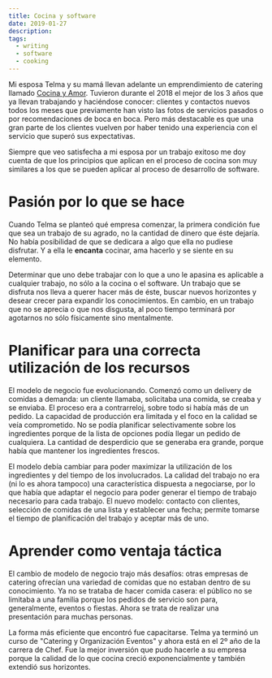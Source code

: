 ```yaml
---
title: Cocina y software
date: 2019-01-27
description:
tags:
  - writing
  - software
  - cooking
---
```



Mi esposa Telma y su mamá llevan adelante un emprendimiento de catering llamado
[Cocina y Amor](https://www.facebook.com/cocinayamorcatering). Tuvieron durante
el 2018 el mejor de los 3 años que ya llevan trabajando y haciéndose conocer:
clientes y contactos nuevos todos los meses que previamente han visto las fotos
de servicios pasados o por recomendaciones de boca en boca. Pero más destacable
es que una gran parte de los clientes vuelven por haber tenido una experiencia
con el servicio que superó sus expectativas.

Siempre que veo satisfecha a mi esposa por un trabajo exitoso me doy cuenta de
que los principios que aplican en el proceso de cocina son muy similares a los
que se pueden aplicar al proceso de desarrollo de software.

# Pasión por lo que se hace

Cuando Telma se planteó qué empresa comenzar, la primera condición fue que sea
un trabajo de su agrado, no la cantidad de dinero que éste dejaría. No había
posibilidad de que se dedicara a algo que ella no pudiese disfrutar. Y a ella
le **encanta** cocinar, ama hacerlo y se siente en su elemento.

Determinar que uno debe trabajar con lo que a uno le apasina es aplicable a
cualquier trabajo, no sólo a la cocina o el software. Un trabajo que se
disfruta nos lleva a querer hacer más de éste, buscar nuevos horizontes y
desear crecer para expandir los conocimientos. En cambio, en un trabajo que no
se aprecia o que nos disgusta, al poco tiempo terminará por agotarnos no sólo
físicamente sino mentalmente.

# Planificar para una correcta utilización de los recursos

El modelo de negocio fue evolucionando. Comenzó como un delivery de comidas a
demanda: un cliente llamaba, solicitaba una comida, se creaba y se enviaba. El
proceso era a contrarreloj, sobre todo si había más de un pedido. La capacidad
de producción era limitada y el foco en la calidad se veía comprometido. No se
podía planificar selectivamente sobre los ingredientes porque de la lista de
opciones podía llegar un pedido de cualquiera. La cantidad de desperdicio que
se generaba era grande, porque había que mantener los ingredientes frescos.

El modelo debía cambiar para poder maximizar la utilización de los ingredientes
y del tiempo de los involucrados. La calidad del trabajo no era (ni lo es ahora
tampoco) una característica dispuesta a negociarse, por lo que había que
adaptar el negocio para poder generar el tiempo de trabajo necesario para cada
trabajo. El nuevo modelo: contacto con clientes, selección de comidas de una
lista y establecer una fecha; permite tomarse el tiempo de planificación del
trabajo y aceptar más de uno.

# Aprender como ventaja táctica

El cambio de modelo de negocio trajo más desafíos: otras empresas de catering
ofrecían una variedad de comidas que no estaban dentro de su conocimiento. Ya
no se trataba de hacer comida casera: el público no se limitaba a una familia
porque los pedidos de servicio son para, generalmente, eventos o fiestas. Ahora
se trata de realizar una presentación para muchas personas.

La forma más eficiente que encontró fue capacitarse. Telma ya terminó un curso
de "Catering y Organización Eventos" y ahora está en el 2º año de la carrera de
Chef. Fue la mejor inversión que pudo hacerle a su empresa porque la calidad de
lo que cocina creció exponencialmente y también extendió sus horizontes.
